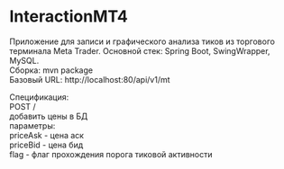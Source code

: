 # InteractionMT4


Приложение для записи и графического анализа тиков из торгового терминала Meta Trader.
Основной стек: Spring Boot, SwingWrapper, MySQL.  
Сборка: mvn package  
Базовый URL: http://localhost:80/api/v1/mt  
  
Спецификация:  
POST /  
  добавить цены в БД  
    параметры:  
    priceAsk - цена аск  
    priceBid - цена бид  
    flag - флаг прохождения порога тиковой активности  
           
